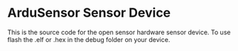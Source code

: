 ArduSensor Sensor Device
========================
This is the source code for the open sensor hardware sensor device. To use flash the .elf or .hex in the debug folder on your device.